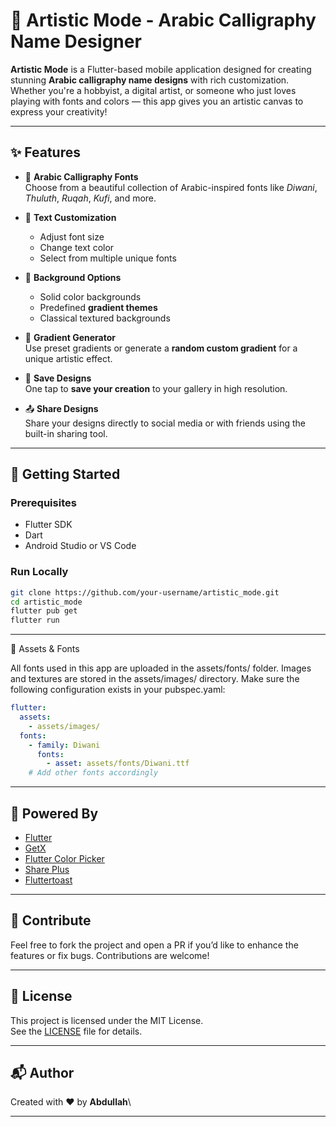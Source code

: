 # 🎨 Artistic Mode - Arabic Calligraphy Name Designer

**Artistic Mode** is a Flutter-based mobile application designed for creating stunning **Arabic calligraphy name designs** with rich customization. Whether you're a hobbyist, a digital artist, or someone who just loves playing with fonts and colors — this app gives you an artistic canvas to express your creativity!

---

## ✨ Features

- 🔋 **Arabic Calligraphy Fonts**\
  Choose from a beautiful collection of Arabic-inspired fonts like *Diwani*, *Thuluth*, *Ruqah*, *Kufi*, and more.

- 🎨 **Text Customization**

  - Adjust font size
  - Change text color
  - Select from multiple unique fonts

- 🎼 **Background Options**

  - Solid color backgrounds
  - Predefined **gradient themes**
  - Classical textured backgrounds

- 🌈 **Gradient Generator**\
  Use preset gradients or generate a **random custom gradient** for a unique artistic effect.

- 💾 **Save Designs**\
  One tap to **save your creation** to your gallery in high resolution.

- 📤 **Share Designs**\
  Share your designs directly to social media or with friends using the built-in sharing tool.

---

## 🚀 Getting Started

### Prerequisites

- Flutter SDK
- Dart
- Android Studio or VS Code

### Run Locally

```bash
git clone https://github.com/your-username/artistic_mode.git
cd artistic_mode
flutter pub get
flutter run
```

---

📁 Assets & Fonts

All fonts used in this app are uploaded in the assets/fonts/ folder. Images and textures are stored in the assets/images/ directory. Make sure the following configuration exists in your pubspec.yaml:

```yaml
flutter:
  assets:
    - assets/images/
  fonts:
    - family: Diwani
      fonts:
        - asset: assets/fonts/Diwani.ttf
    # Add other fonts accordingly
```

---

## 🧠 Powered By

- [Flutter](https://flutter.dev/)
- [GetX](https://pub.dev/packages/get)
- [Flutter Color Picker](https://pub.dev/packages/flutter_colorpicker)
- [Share Plus](https://pub.dev/packages/share_plus)
- [Fluttertoast](https://pub.dev/packages/fluttertoast)

---

## 🙌 Contribute

Feel free to fork the project and open a PR if you’d like to enhance the features or fix bugs. Contributions are welcome!

---

## 📃 License

This project is licensed under the MIT License.\
See the [LICENSE](LICENSE) file for details.

---

## 📬 Author

Created with ❤️ by **Abdullah**\

---

 
